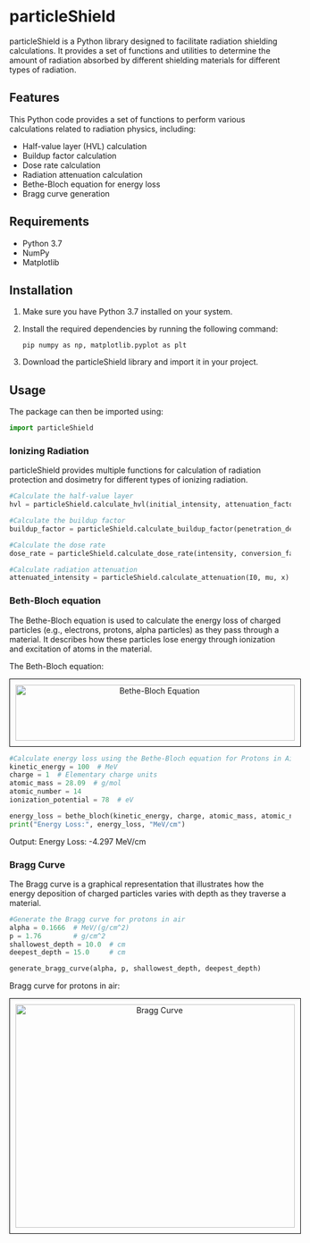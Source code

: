 # particleShield

particleShield is a Python library designed to facilitate radiation shielding calculations. It provides a set of functions and utilities to determine the amount of radiation absorbed by different shielding materials for different types of radiation.

## Features

This Python code provides a set of functions to perform various calculations related to radiation physics, including:

- Half-value layer (HVL) calculation
- Buildup factor calculation
- Dose rate calculation
- Radiation attenuation calculation
- Bethe-Bloch equation for energy loss
- Bragg curve generation

## Requirements

- Python 3.7
- NumPy
- Matplotlib

## Installation

1. Make sure you have Python 3.7 installed on your system.

2. Install the required dependencies by running the following command:

   ```shell
   pip numpy as np, matplotlib.pyplot as plt
   ```
   
3. Download the particleShield library and import it in your project.


## Usage

The package can then be imported using:

```python
import particleShield
```
### Ionizing Radiation
particleShield provides multiple functions for calculation of radiation protection and dosimetry for different types of ionizing radiation.

```python
#Calculate the half-value layer
hvl = particleShield.calculate_hvl(initial_intensity, attenuation_factor)

#Calculate the buildup factor
buildup_factor = particleShield.calculate_buildup_factor(penetration_depth, attenuation_factor)

#Calculate the dose rate
dose_rate = particleShield.calculate_dose_rate(intensity, conversion_factor, time, distance)

#Calculate radiation attenuation
attenuated_intensity = particleShield.calculate_attenuation(I0, mu, x)
```
### Beth-Bloch equation
The Bethe-Bloch equation is used to calculate the energy loss of charged particles (e.g., electrons, protons, alpha particles) as they pass through a material. It describes how these particles lose energy through ionization and excitation of atoms in the material.

The Beth-Bloch equation:
<!-- Adjust the image size and format -->
<div style="text-align:center;">
  <img src="bethbloch.png" alt="Bethe-Bloch Equation" width="500" height="100" style="border:1px solid black; padding:10px;">
</div>


```python
#Calculate energy loss using the Bethe-Bloch equation for Protons in Air
kinetic_energy = 100  # MeV
charge = 1  # Elementary charge units
atomic_mass = 28.09  # g/mol
atomic_number = 14
ionization_potential = 78  # eV

energy_loss = bethe_bloch(kinetic_energy, charge, atomic_mass, atomic_number, ionization_potential)
print("Energy Loss:", energy_loss, "MeV/cm")
```
Output: Energy Loss: -4.297 MeV/cm

### Bragg Curve
The Bragg curve is a graphical representation that illustrates how the energy deposition of charged particles varies with depth as they traverse a material.

```python
#Generate the Bragg curve for protons in air
alpha = 0.1666  # MeV/(g/cm^2)
p = 1.76        # g/cm^2
shallowest_depth = 10.0  # cm
deepest_depth = 15.0     # cm

generate_bragg_curve(alpha, p, shallowest_depth, deepest_depth)

```
Bragg curve for protons in air:

<div style="text-align:center;">
  <img src="bragcurve.png" alt="Bragg Curve" width="500" height="400" style="border:1px solid black; padding:10px;">
</div>
